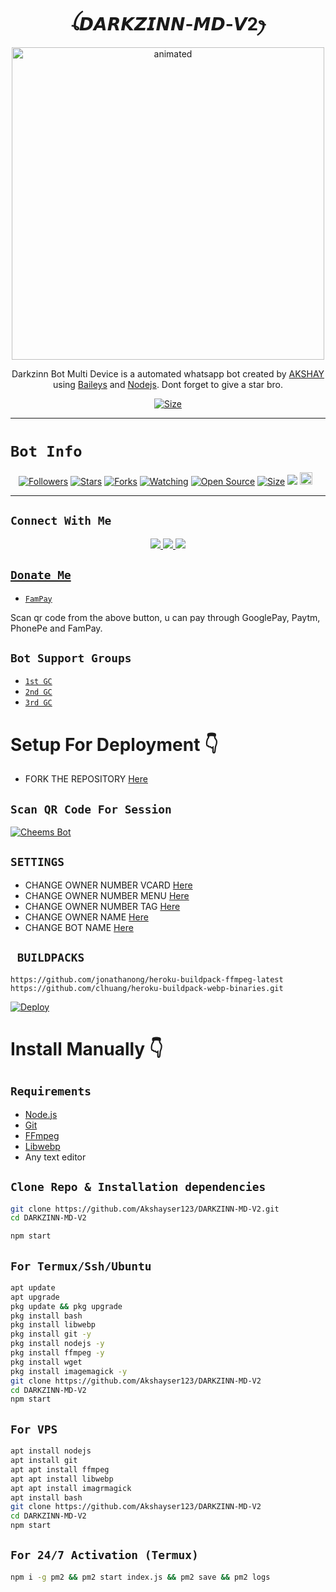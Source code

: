 

<h1 align="center">ꪶ𝘿𝘼𝙍𝙆𝙕𝙄𝙉𝙉-𝙈𝘿-𝙑2ꫂ<br></h1>
<p align="center">
<img src="https://i.imgur.com/aqoNMyg.jpeg" alt="animated" width="500" height="500" />
</p>

<p align="center">
Darkzinn Bot Multi Device is a automated whatsapp bot created by <a href="https://github.com/Akshayser123" target="_blank">AKSHAY</a> using <a href="https://github.com/adiwajshing/Baileys" target="_blank">Baileys</a> and <a href="https://github.com/nodejs" target="_blank">Nodejs</a>. Dont forget to give a star bro.
</p>

<p align="center">
<a href="https://youtu.be/WiIqCdiDjFo"><img title="Size" src="https://img.shields.io/badge/Tutorial-Video-green"></a>
</p>

------

# ```Bot Info```
<p align="center">
<a href="https://github.com/Akshayser123/followers"><img title="Followers" src="https://img.shields.io/github/followers/Akshay?color=red&style=flat-square"></a>
<a href="https://github.com/Akshayser123/DARKZINN-MD-V2/stargazers/"><img title="Stars" src="https://img.shields.io/github/stars/Akshayser123/DARKZINN-MD-V2?color=blue&style=flat-square"></a>
<a href="https://github.com/Akshayser123/DARKZINN-MD-V2network/members"><img title="Forks" src="https://img.shields.io/github/forks/Akshayser123/DARKZINN-MD-V2-MD4?color=red&style=flat-square"></a>
<a href="https://github.com/Akshayser123/DARKZINN-MD-V2/watchers"><img title="Watching" src="https://img.shields.io/github/watchers/Akshayser123/DARKZINN-MD-V2?label=Watchers&color=blue&style=flat-square"></a>
<a href="https://github.com/Akshayser123/DARKZINN-MD-V2"><img title="Open Source" src="https://img.shields.io/badge/Author-Xeon%20Bot%20Inc.-red?v=103"></a>
<a href="https://github.com/Akshayser123/DARKZINN-MD-V2"><img title="Size" src="https://img.shields.io/github/repo-size/Akshayser123/DARZINN-MD-V2?style=flat-square&color=green"></a>
<a href="https://hits.seeyoufarm.com"><img src="https://hits.seeyoufarm.com/api/count/incr/badge.svg?url=https%3A%2F%2Fgithub.com%2FAkshayser123%2FDARKZINN-MD-V2&count_bg=%2379C83D&title_bg=%23555555&icon=probot.svg&icon_color=%2300FF6D&title=hits&edge_flat=false"/></a>
<a href="https://github.com/Akshayser123/DARKZINN-MD-V2graphs/commit-activity"><img height="20" src="https://img.shields.io/badge/Maintained%3F-yes-green.svg"></a>&nbsp;&nbsp;
</p>
<p align='center'>
    </p>

-------

## ```Connect With Me```
<p align="center">
<a href="https://wa.me/916235246549"><img src="https://img.shields.io/badge/Contact Akshay -25D366?style=for-the-badge&logo=whatsapp&logoColor=white" />
<a href="https://chat.whatsapp.com/GCRig26vrg48eq98RPp8sy"><img src="https://img.shields.io/badge/Join Official GC-25D366?style=for-the-badge&logo=whatsapp&logoColor=white" />
<a href="https://youtube.com/channel/UCvAo9TZ0Pw9vrJ_0WYRyO3A"><img src="https://img.shields.io/badge/Subscribe  Akshay-ff0000?style=for-the-badge&logo=youtube&logoColor=ff000000&link=https://www.youtube.com/c/BOTINDO" /><br>
</p>

## ```Donate Me```

- [`FamPay`](https://telegra.ph/file/8737b098fd5702daeb7e0.jpg)

<p align="left">
Scan qr code from the above button, u can pay through GooglePay, Paytm, PhonePe and FamPay.
</p>

## ```Bot Support Groups```

- [`1st GC`](https://chat.whatsapp.com/GCRig26vrg48eq98RPp8sy)
- [`2nd GC`](https://chat.whatsapp.com/GCRig26vrg48eq98RPp8sy)
- [`3rd GC`](https://chat.whatsapp.com/GCRig26vrg48eq98RPp8sy)

# Setup For Deployment 👇

- FORK THE REPOSITORY [Here](https://github.com/Akshayser/DARKZINN-MD-V2/fork)

## `Scan QR Code For Session`
[![Cheems Bot](https://repl.it/badge/github/quiec/whatsasena)](https://replit.com/@DGXeon/Cheems-Bot-Multi-Device-Qr-Code-Generator?output%20only=1&lite=1#index.js)

## `SETTINGS`

- CHANGE OWNER NUMBER VCARD [Here](https://github.com/Akshayser123/DARKZINN-MD-V2/blob/master/settings.js#L58)
- CHANGE OWNER NUMBER MENU [Here](https://github.com/Akshayser123/DARKZINN-MD-V2/blob/master/settings.js#L65)
- CHANGE OWNER NUMBER TAG [Here](https://github.com/Akshayser123/DARKZINN-MD-V2/blob/master/settings.js#L66)
- CHANGE OWNER NAME [Here](https://github.com/Akshayser123/DARKZINN-MD-V2-MD4/blob/master/settings.js#L59)
- CHANGE BOT NAME [Here](https://github.com/Akshayser123/DARKZINN-MD-V2/blob/master/settings.js#L67)

## ` BUILDPACKS`

```
https://github.com/jonathanong/heroku-buildpack-ffmpeg-latest
https://github.com/clhuang/heroku-buildpack-webp-binaries.git
```

[![Deploy](https://www.herokucdn.com/deploy/button.svg)](https://heroku.com/deploy?template=https://github.com/Akshayser123/DARKZINN-MD-V2/)

# Install Manually 👇
## `Requirements`
* [Node.js](https://nodejs.org/en/)
* [Git](https://git-scm.com/downloads)
* [FFmpeg](https://github.com/BtbN/FFmpeg-Builds/releases/download/autobuild-2020-12-08-13-03/ffmpeg-n4.3.1-26-gca55240b8c-win64-gpl-4.3.zip)
* [Libwebp](https://developers.google.com/speed/webp/download)
* Any text editor
## `Clone Repo & Installation dependencies`
```bash
git clone https://github.com/Akshayser123/DARKZINN-MD-V2.git
cd DARKZINN-MD-V2

npm start
```
## `For Termux/Ssh/Ubuntu`
```bash
apt update
apt upgrade
pkg update && pkg upgrade
pkg install bash
pkg install libwebp
pkg install git -y
pkg install nodejs -y 
pkg install ffmpeg -y 
pkg install wget
pkg install imagemagick -y
git clone https://github.com/Akshayser123/DARKZINN-MD-V2
cd DARKZINN-MD-V2
npm start
```
## `For VPS`
```bash
apt install nodejs 
apt install git 
apt apt install ffmpeg 
apt apt install libwebp 
apt apt install imagrmagick
apt install bash
git clone https://github.com/Akshayser123/DARKZINN-MD-V2
cd DARKZINN-MD-V2
npm start
```
## `For 24/7 Activation (Termux)`
```bash
npm i -g pm2 && pm2 start index.js && pm2 save && pm2 logs
```
